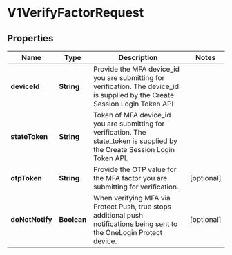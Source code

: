 

# V1VerifyFactorRequest


## Properties

| Name | Type | Description | Notes |
|------------ | ------------- | ------------- | -------------|
|**deviceId** | **String** | Provide the MFA device_id you are submitting for verification. The device_id is supplied by the Create Session Login Token API |  |
|**stateToken** | **String** | Token of MFA device_id you are submitting for verification. The state_token is supplied by the Create Session Login Token API. |  |
|**otpToken** | **String** | Provide the OTP value for the MFA factor you are submitting for verification. |  [optional] |
|**doNotNotify** | **Boolean** | When verifying MFA via Protect Push, true stops additional push notifications being sent to the OneLogin Protect device. |  [optional] |



